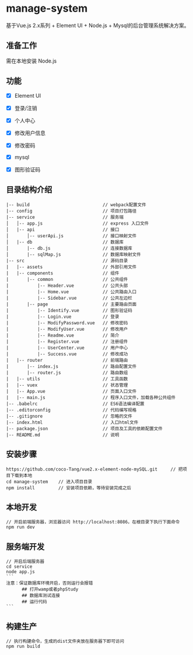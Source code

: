 # manage-system #
基于Vue.js 2.x系列 + Element UI + Node.js + Mysql的后台管理系统解决方案。

## 准备工作 ##

需在本地安装 Node.js

## 功能 ##
- [x] Element UI
- [x] 登录/注销
- [x] 个人中心
- [x] 修改用户信息
- [x] 修改密码
- [x] mysql
- [x] 图形验证码


## 目录结构介绍 ##

	|-- build                            // webpack配置文件
	|-- config                           // 项目打包路径
    |-- service                          // 服务端
    │   │-- app.js                       // express 入口文件
    │   |-- api                          // 接口
    │       │-- userApi.js               // 接口映射文件
    │   |-- db                           // 数据库
    │       |-- db.js                    // 连接数据库
    │       |-- sqlMap.js                // 数据库映射文件
	|-- src                              // 源码目录
	|   |-- assets                       // 外部引用文件
	|   |-- components                   // 组件
	|       |-- common                   // 公共组件
	|           |-- Header.vue           // 公共头部
	|           |-- Home.vue           	 // 公共路由入口
	|           |-- Sidebar.vue          // 公共左边栏
	|		|-- page                   	 // 主要路由页面
	|           |-- Identify.vue         // 图形验证码
	|           |-- Login.vue            // 登录
	|           |-- ModifyPassword.vue   // 修改密码
	|           |-- ModifyUser.vue       // 修改用户
	|           |-- Readme.vue           // 简介
	|           |-- Register.vue         // 注册组件
	|           |-- UserCenter.vue       // 用户中心
    |           |-- Success.vue          // 修改成功
	|   |-- router                       // 前端路由
	|       |-- index.js                 // 路由配置文件
	|       |-- router.js                // 路由数组
	|   |-- utils                        // 工具函数
	|   |-- vuex                         // 状态管理
	|   |-- App.vue                      // 页面入口文件
	|   |-- main.js                      // 程序入口文件，加载各种公共组件
	|-- .babelrc                         // ES6语法编译配置
	|-- .editorconfig                    // 代码编写规格
	|-- .gitignore                       // 忽略的文件
	|-- index.html                       // 入口html文件
	|-- package.json                     // 项目及工具的依赖配置文件
	|-- README.md                        // 说明


## 安装步骤 ##

    https://github.com/coco-Tang/vue2.x-element-node-mySQL.git     // 把项目下载到本地
	cd manage-system    // 进入项目目录
	npm install         // 安装项目依赖，等待安装完成之后

## 本地开发 ##

	// 开启前端服务器，浏览器访问 http://localhost:8086，在根目录下执行下面命令
	npm run dev
	
## 服务端开发 ##

	// 开启后端服务器
	cd service
	node app.js
	```
	注意：保证数据库环境开启，否则运行会报错
	      ## 打开wamp或者phpStudy
		  ## 数据库测试连接
		  ## 运行代码
	```

## 构建生产 ##

	// 执行构建命令，生成的dist文件夹放在服务器下即可访问
	npm run build
